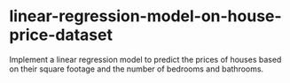 # linear-regression-model-on-house-price-dataset
Implement a linear regression model to predict the prices of houses based on their square footage and the number of bedrooms and bathrooms.
